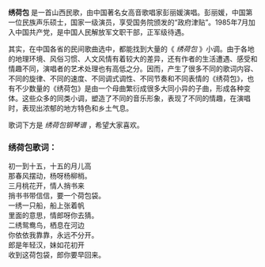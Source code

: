 

**绣荷包**
是一首山西民歌，由中国著名女高音歌唱家彭丽媛演唱。彭丽媛，中国第一位民族声乐硕士，国家一级演员，享受国务院颁发的“政府津贴”。1985年7月加入中国共产党，是中国人民解放军文职干部，正军级待遇。

  
其实，在中国各省的民间歌曲选中，都能找到大量的《 _绣荷包_
》小调。由于各地的地理环境、风俗习惯、人文风情有着较大的差异，还有作者的生活遭遇、感受和情趣不同，演唱者的艺术处理也有高低之分。因而，产生了很多不同的歌词内容、不同的旋律、不同的速度、不同调式调性、不同节奏和不同表情的《绣荷包》，也有不少数量的《绣荷包》是由一个母曲繁衍成很多大同小异的子曲，形成各种变体。这些众多的同类小调，塑造了不同的音乐形象，表现了不同的情趣，在演唱时，表现出浓郁的地方特色和乡土气息。

  
歌词下方是 _绣荷包钢琴谱_ ，希望大家喜欢。

### 绣荷包歌词：

初一到十五，十五的月儿高  
那春风摆动，杨呀杨柳梢。  
三月桃花开，情人捎书来  
捎书书带信信，要一个荷包袋。  
一绣一只船，船上张着帆  
里面的意思，情郎呀你去猜。  
二绣鸳鸯鸟，栖息在河边  
你依依我靠靠，永远不分开。  
郎是年轻汉，妹如花初开  
收到这荷包袋，郎你要早回来。

